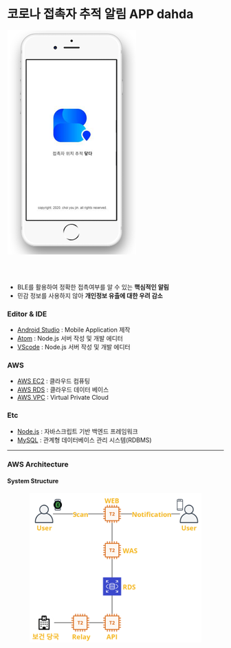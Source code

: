 # 코로나 접촉자 추적 알림 APP  dahda
<img src="./img/loding.png" width = 300>


<br><br>
* BLE를 활용하여 정확한 접촉여부를 알 수 있는 **핵심적인 알림**
* 민감 정보를 사용하지 않아 **개인정보 유출에 대한 우려 감소**




### Editor & IDE
- [Android Studio](https://developer.android.com/studio/index.html) : Mobile Application 제작
- [Atom](https://atom.io) : Node.js 서버 작성 및 개발 에디터
- [VScode](https://https://code.visualstudio.com/) : Node.js 서버 작성 및 개발 에디터

### AWS
- [AWS EC2](https://aws.amazon.com/ko/ec2/) : 클라우드 컴퓨팅
- [AWS RDS](https://aws.amazon.com/ko/rds/) : 클라우드 데이터 베이스
- [AWS VPC](https://aws.amazon.com/ko/vpc/) : Virtual Private Cloud

### Etc
- [Node.js](https://nodejs.org/) : 자바스크립트 기반 백엔드 프레임워크
- [MySQL](https://www.mysql.com) : 관계형 데이터베이스 관리 시스템(RDBMS)

------
### AWS Architecture
#### System Structure
<center><img src="./img/system.png" width=400></center>